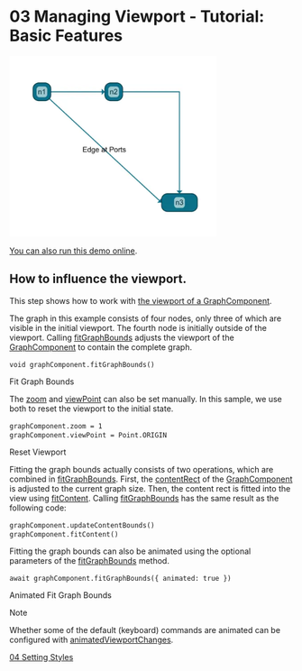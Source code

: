 <!--
 //////////////////////////////////////////////////////////////////////////////
 // @license
 // This file is part of yFiles for HTML.
 // Use is subject to license terms.
 //
 // Copyright (c) by yWorks GmbH, Vor dem Kreuzberg 28,
 // 72070 Tuebingen, Germany. All rights reserved.
 //
 //////////////////////////////////////////////////////////////////////////////
-->
# 03 Managing Viewport - Tutorial: Basic Features

<img src="../../../doc/demo-thumbnails/tutorial-basic-features-managing-viewport.webp" alt="demo-thumbnail" height="320"/>

[You can also run this demo online](https://www.yworks.com/demos/tutorial-yfiles-basic-features/03-managing-viewport/).

## How to influence the viewport.

This step shows how to work with [the viewport of a GraphComponent](https://docs.yworks.com/yfileshtml/#/dguide/view_graphcontrol#view_graphcontrol_managing-the-view).

The graph in this example consists of four nodes, only three of which are visible in the initial viewport. The fourth node is initially outside of the viewport. Calling [fitGraphBounds](https://docs.yworks.com/yfileshtml/#/api/GraphComponent#GraphComponent-method-fitGraphBounds) adjusts the viewport of the [GraphComponent](https://docs.yworks.com/yfileshtml/#/api/GraphComponent) to contain the complete graph.

```
void graphComponent.fitGraphBounds()
```

Fit Graph Bounds

The [zoom](https://docs.yworks.com/yfileshtml/#/api/CanvasComponent#CanvasComponent-property-zoom) and [viewPoint](https://docs.yworks.com/yfileshtml/#/api/CanvasComponent#CanvasComponent-property-viewPoint) can also be set manually. In this sample, we use both to reset the viewport to the initial state.

```
graphComponent.zoom = 1
graphComponent.viewPoint = Point.ORIGIN
```

Reset Viewport

Fitting the graph bounds actually consists of two operations, which are combined in [fitGraphBounds](https://docs.yworks.com/yfileshtml/#/api/GraphComponent#GraphComponent-method-fitGraphBounds). First, the [contentRect](https://docs.yworks.com/yfileshtml/#/api/CanvasComponent#CanvasComponent-property-contentRect) of the [GraphComponent](https://docs.yworks.com/yfileshtml/#/api/GraphComponent) is adjusted to the current graph size. Then, the content rect is fitted into the view using [fitContent](https://docs.yworks.com/yfileshtml/#/api/CanvasComponent#CanvasComponent-method-fitContent). Calling [fitGraphBounds](https://docs.yworks.com/yfileshtml/#/api/GraphComponent#GraphComponent-method-fitGraphBounds) has the same result as the following code:

```
graphComponent.updateContentBounds()
graphComponent.fitContent()
```

Fitting the graph bounds can also be animated using the optional parameters of the [fitGraphBounds](https://docs.yworks.com/yfileshtml/#/api/GraphComponent#GraphComponent-method-fitGraphBounds) method.

```
await graphComponent.fitGraphBounds({ animated: true })
```

Animated Fit Graph Bounds

Note

Whether some of the default (keyboard) commands are animated can be configured with [animatedViewportChanges](https://docs.yworks.com/yfileshtml/#/api/CanvasComponent#CanvasComponent-property-animatedViewportChanges).

[04 Setting Styles](../../tutorial-yfiles-basic-features/04-setting-styles/)
